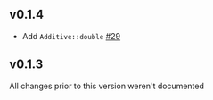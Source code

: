## v0.1.4
* Add `Additive::double` [#29]

[#29]: https://github.com/dfns/generic-ec/pull/29

## v0.1.3

All changes prior to this version weren't documented
